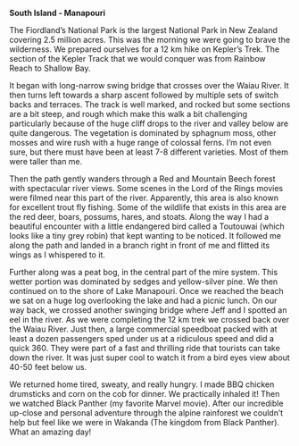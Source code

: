 **South Island - Manapouri**

The Fiordland’s National Park is the largest National Park in New Zealand covering 2.5 million acres.
This was the morning we were going to brave the wilderness. We prepared ourselves for a 12 km hike
on Kepler’s Trek. The section of the Kepler Track that we would conquer was from Rainbow Reach to
Shallow Bay.

It began with long-narrow swing bridge that crosses over the Waiau River. It then turns left towards a
sharp ascent followed by multiple sets of switch backs and terraces. The track is well marked, and
rocked but some sections are a bit steep, and rough which make this walk a bit challenging
particularly because of the huge cliff drops to the river and valley below are quite dangerous. The
vegetation is dominated by sphagnum moss, other mosses and wire rush with a huge range of colossal
ferns. I’m not even sure, but there must have been at least 7-8 different varieties. Most of them were
taller than me.

Then the path gently wanders through a Red and Mountain Beech forest with spectacular river views.
Some scenes in the Lord of the Rings movies were filmed near this part of the river. Apparently, this
area is also known for excellent trout fly fishing. Some of the wildlife that exists in this area are the red
deer, boars, possums, hares, and stoats. Along the way I had a beautiful encounter with a little
endangered bird called a Toutouwai (which looks like a tiny grey robin) that kept wanting to be
noticed. It followed me along the path and landed in a branch right in front of me and flitted its wings
as I whispered to it.

Further along was a peat bog, in the central part of the mire system. This wetter portion was
dominated by sedges and yellow-silver pine. We then continued on to the shore of Lake Manapouri.
Once we reached the beach we sat on a huge log overlooking the lake and had a picnic lunch. On
our way back, we crossed another swinging bridge where Jeff and I spotted an eel in the river. As we
were completing the 12 km trek we crossed back over the Waiau River. Just then, a large commercial
speedboat packed with at least a dozen passengers sped under us at a ridiculous speed and did a
quick 360. They were part of a fast and thrilling ride that tourists can take down the river. It was just
super cool to watch it from a bird eyes view about 40-50 feet below us.

We returned home tired, sweaty, and really hungry. I made BBQ chicken drumsticks and corn on the
cob for dinner. We practically inhaled it! Then we watched Black Panther (my favorite Marvel movie).
After our incredible up-close and personal adventure through the alpine rainforest we couldn’t help
but feel like we were in Wakanda (The kingdom from Black Panther). What an amazing day!